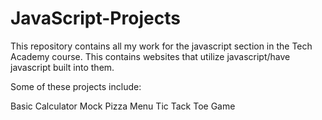 # JavaScript-Projects
This repository contains all my work for the javascript section in the Tech Academy course.
This contains websites that utilize javascript/have javascript built into them.

Some of these projects include:

Basic Calculator
Mock Pizza Menu
Tic Tack Toe Game
